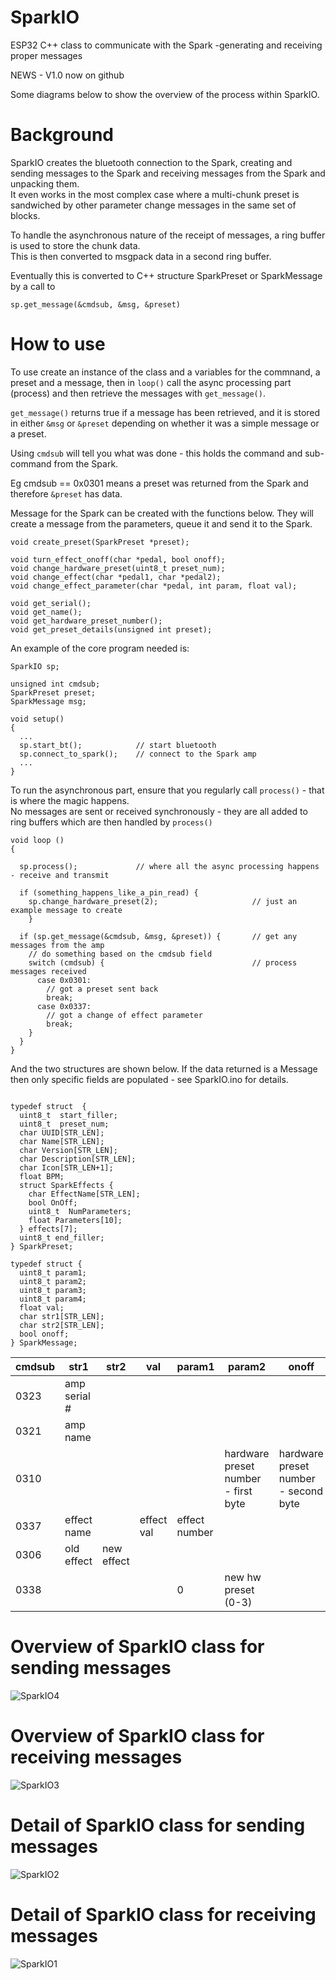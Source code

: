 # SparkIO   

ESP32 C++ class to communicate with the Spark -generating and receiving proper messages   

NEWS  - V1.0 now on github

Some diagrams below to show the overview of the process within SparkIO.   


# Background   

SparkIO creates the bluetooth connection to the Spark, creating and sending messages to the Spark and receiving messages from the Spark and unpacking them.   
It even works in the most complex case where a multi-chunk preset is sandwiched by other parameter change messages in the same set of blocks.   

To handle the asynchronous nature of the receipt of messages, a ring buffer is used to store the chunk data.  
This is then converted to msgpack data in a second ring buffer.  

Eventually this is converted to C++ structure SparkPreset or SparkMessage by a call to 

```
sp.get_message(&cmdsub, &msg, &preset)
```

# How to use   

To use create an instance of the class and a variables for the commnand, a preset and a message, then in ```loop()``` call the async processing part (process) and then retrieve the messages with ```get_message()```.    

```get_message()``` returns true if a message has been retrieved, and it is stored in either ```&msg``` or ```&preset``` depending on whether it was a simple message or a preset.   

Using ```cmdsub``` will tell you what was done - this holds the command and sub-command from the Spark.  

Eg cmdsub == 0x0301 means a preset was returned from the Spark and therefore ```&preset``` has data.  

Message for the Spark can be created with the functions below. They will create a message from the parameters, queue it and send it to the Spark.   

```
void create_preset(SparkPreset *preset);

void turn_effect_onoff(char *pedal, bool onoff);
void change_hardware_preset(uint8_t preset_num);
void change_effect(char *pedal1, char *pedal2);
void change_effect_parameter(char *pedal, int param, float val);

void get_serial();
void get_name();
void get_hardware_preset_number();
void get_preset_details(unsigned int preset);
```

An example of the core program needed is:

``` 
SparkIO sp;

unsigned int cmdsub;
SparkPreset preset;
SparkMessage msg;

void setup() 
{
  ...
  sp.start_bt();            // start bluetooth
  sp.connect_to_spark();    // connect to the Spark amp
  ...
}

```

To run the asynchronous part, ensure that you regularly call ```process()``` - that is where the magic happens.   
No messages are sent or received synchronously - they are all added to ring buffers which are then handled by ```process()```   

```  
void loop ()
{

  sp.process();             // where all the async processing happens - receive and transmit

  if (something_happens_like_a_pin_read) {
    sp.change_hardware_preset(2);                     // just an example message to create
    }

  if (sp.get_message(&cmdsub, &msg, &preset)) {       // get any messages from the amp
    // do something based on the cmdsub field
    switch (cmdsub) {                                 // process messages received
      case 0x0301:                                    
        // got a preset sent back
        break;
      case 0x0337:
        // got a change of effect parameter
        break;
    }
  }
}

```
And the two structures are shown below.  If the data returned is a Message then only specific fields are populated - see SparkIO.ino for details.

```

typedef struct  {
  uint8_t  start_filler;
  uint8_t  preset_num;
  char UUID[STR_LEN];
  char Name[STR_LEN];
  char Version[STR_LEN];
  char Description[STR_LEN];
  char Icon[STR_LEN+1];
  float BPM;
  struct SparkEffects {
    char EffectName[STR_LEN];
    bool OnOff;
    uint8_t  NumParameters;
    float Parameters[10];
  } effects[7];
  uint8_t end_filler;
} SparkPreset;

typedef struct {
  uint8_t param1;
  uint8_t param2;
  uint8_t param3;
  uint8_t param4;
  float val;
  char str1[STR_LEN];
  char str2[STR_LEN];
  bool onoff;
} SparkMessage;

```


|cmdsub | str1 | str2 | val | param1 | param2 | onoff |
|-------|------|------|-----|--------|--------|-------|
|0323   | amp serial # | | | | | |
|0321   | amp name | | | | | |
|0310   |  | | | | hardware preset number - first byte | hardware preset number - second byte|
|0337   | effect name  | | effect val | effect number | | |
|0306   | old effect | new effect | | | | |
|0338   |  | | | 0 | new hw preset (0-3) | |




# Overview of SparkIO class for sending messages   

![SparkIO4](https://github.com/paulhamsh/SparkIO/blob/main/SparkIO4.JPG)

# Overview of SparkIO class for receiving messages   

![SparkIO3](https://github.com/paulhamsh/SparkIO/blob/main/SparkIO3.JPG)

# Detail of SparkIO class for sending messages   

![SparkIO2](https://github.com/paulhamsh/SparkIO/blob/main/SparkIO2.JPG)

# Detail of SparkIO class for receiving messages   

![SparkIO1](https://github.com/paulhamsh/SparkIO/blob/main/SparkIO1.JPG)
